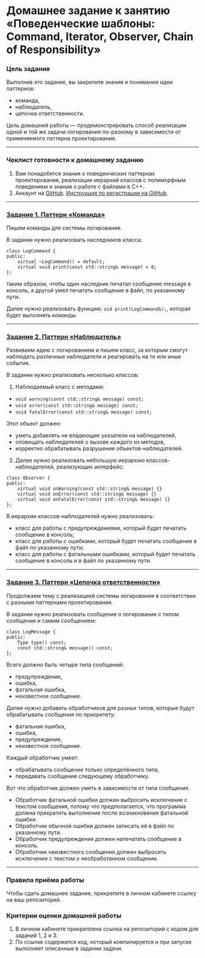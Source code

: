 # Домашнее задание к занятию «Поведенческие шаблоны: Command, Iterator, Observer, Chain of Responsibility»### Цель заданияВыполнив это задание, вы закрепите знания и понимание идеи паттернов:- команда,- наблюдатель,- цепочка ответственности.Цель домашней работы — продемонстрировать способ реализации одной и той же задачи логированияпо-разному в зависимости от применяемого паттерна проектирования.------### Чеклист готовности к домашнему заданию1. Вам понадобятся знания о поведенческих паттернах проектирования, реализациииерархий классов с полиморфным поведением и знания о работе с файлами в C++.2. Аккаунт на [GitHub](https://github.com/). [Инструкция по регистрации на GitHub](https://github.com/netology-code/cppm-homeworks/tree/main/common/sign%20up).------### [Задание 1. Паттерн «Команда»](01)Пишем команды для системы логирования.В задании нужно реализовать наследников класса:```class LogCommand {public:    virtual ~LogCommand() = default;    virtual void print(const std::string& message) = 0;};```таким образом, чтобы один наследник печатал сообщение message в консоль, а другой умел печатать сообщение в файл, по указанному пути.Далее нужно реализовать функцию: `oid print(LogCommand&);`, которая будетвыполнять команды.------### [Задание 2. Паттерн «Наблюдатель»](02)Развиваем идею с логированием и пишем класс, за которым смогут наблюдать различные наблюдатели и реагировать на те или иные события.В задании нужно реализовать несколько классов:1. Наблюдаемый класс с методами:- `void warning(const std::string& message) const;`- `void error(const std::string& message) const;`- `void fatalError(const std::string& message) const;`Этот объект должен:- уметь добавлять не владеющие указатели на наблюдателей,- оповещать наблюдателей о вызове каждого из методов,- корректно обрабатывать разрушение объектов-наблюдателей.2. Далее нужно реализовать небольшую иерархию классов-наблюдателей, реализующих интерфейс:```class Observer {public:    virtual void onWarning(const std::string& message) {}    virtual void onError(const std::string& message) {}    virtual void onFatalError(const std::string& message) {}};```В иерархии классов-наблюдателей нужно реализовать:- класс для работы с предупреждениями, который будет печатать сообщение в консоль;- класс для работы с ошибками, который будет печатать сообщение в файл по указанному пути;- класс для работы с фатальными ошибками, который будет печатать сообщение в консоль и в файл по указанному пути.------### [Задание 3. Паттерн «Цепочка ответственности»](03)Продолжаем тему с реализацией системы логирования в соответствии с разными паттернами проектирования.В задании нужно реализовать сообщение о логировании с типом сообщения и самим сообщением:```class LogMessage {public:    Type type() const;    const std::string& message() const;};```Всего должно быть четыре типа сообщений:- предупреждение,- ошибка,- фатальная ошибка,- неизвестное сообщение.Далее нужно добавить обработчиков для разных типов, которые будут обрабатывать сообщенияпо приоритету:- фатальная ошибка,- ошибка,- предупреждение,- неизвестное сообщение.Каждый обработчик умеет:- обрабатывать сообщение только определённого типа,- передавать сообщение следующему обработчику.Вот что обработчик должен уметь в зависимости от типа сообщения.- Обработчик фатальной ошибки должен выбросить исключение с текстом сообщения, потому что предполагается, что программа должна прекратить выполнение после возникновения фатальной ошибки.- Обработчик обычной ошибки должен записать её в файл по указанному пути.- Обработчик предупреждения должен напечатать сообщение в консоль.- Обработчик неизвестного сообщения должен выбросить исключение с текстом о необработанномсообщении.------### Правила приёма работыЧтобы сдать домашнее задание, прикрепите в личном кабинете ссылку на ваш репозиторий.### Критерии оценки домашней работы1. В личном кабинете прикреплена ссылка на репозиторий с кодом для заданий 1, 2 и 3.2. По ссылке содержится код, который компилируется и при запуске выполняет описанные в задании задачи.